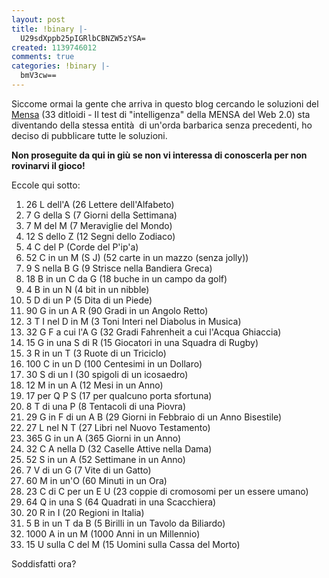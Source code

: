 ```yaml
---
layout: post
title: !binary |-
  U29sdXppb25pIGRlbCBNZW5zYSA=
created: 1139746012
comments: true
categories: !binary |-
  bmV3cw==
---
```

Siccome ormai la gente che arriva in questo blog cercando le soluzioni del <a href="http://www.webdomus.it/tao/test_intelligenza_mensa.html">Mensa</a> (33 ditloidi - Il test di "intelligenza" della MENSA del Web 2.0) sta diventando della stessa entità  di un'orda barbarica senza precedenti, ho deciso di pubblicare tutte le soluzioni.

<strong>Non proseguite da qui in giù se non vi interessa di conoscerla per non rovinarvi il gioco!</strong>

<!--break-->

Eccole qui sotto:

1.  26 L dell'A (26 Lettere dell'Alfabeto)
2. 7 G della S (7 Giorni della Settimana)
3. 7 M del M (7 Meraviglie del Mondo)
4. 12 S dello Z (12 Segni dello Zodiaco)
5. 4 C del P (Corde del P'ip'a)
6. 52 C in un M (S J) (52 carte in un mazzo (senza jolly))
7. 9 S nella B G (9 Strisce nella Bandiera Greca)
8. 18 B in un C da G (18 buche in un campo da golf)
9. 4 B in un N (4 bit in un nibble)
10. 5 D di un P (5 Dita di un Piede)
11. 90 G in un A R (90 Gradi in un Angolo Retto)
12. 3 T I nel D in M (3 Toni Interi nel Diabolus in Musica)
13. 32 G F a cui l'A G (32 Gradi Fahrenheit a cui l'Acqua Ghiaccia)
14. 15 G in una S di R (15 Giocatori in una Squadra di Rugby)
15. 3 R in un T (3 Ruote di un Triciclo)
16. 100 C in un D (100 Centesimi in un Dollaro)
17. 30 S di un I (30 spigoli di un icosaedro)
18. 12 M in un A (12 Mesi in un Anno)
19. 17 per Q P S (17 per qualcuno porta sfortuna)
20. 8 T di una P (8 Tentacoli di una Piovra)
21. 29 G in F di un A B (29 Giorni in Febbraio di un Anno Bisestile)
22. 27 L nel N T (27 Libri nel Nuovo Testamento)
23. 365 G in un A (365 Giorni in un Anno)
24. 32 C A nella D (32 Caselle Attive nella Dama)
25. 52 S in un A (52 Settimane in un Anno)
26. 7 V di un G (7 Vite di un Gatto)
27. 60 M in un'O (60 Minuti in un Ora)
28. 23 C di C per un E U (23 coppie di cromosomi per un essere umano)
29. 64 Q in una S (64 Quadrati in una Scacchiera)
30. 20 R in I (20 Regioni in Italia)
31. 5 B in un T da B (5 Birilli in un Tavolo da Biliardo)
32. 1000 A in un M (1000 Anni in un Millennio)
33. 15 U sulla C del M (15 Uomini sulla Cassa del Morto)

Soddisfatti ora?
